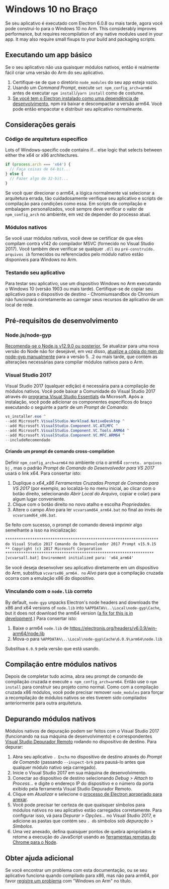 # Windows 10 no Braço

Se seu aplicativo é executado com Electron 6.0.8 ou mais tarde, agora você pode construí-lo para o Windows 10 no Arm. This considerably improves performance, but requires recompilation of any native modules used in your app. It may also require small fixups to your build and packaging scripts.

## Executando um app básico

Se o seu aplicativo não usa quaisquer módulos nativos, então é realmente fácil criar uma versão do Arm do seu aplicativo.

1. Certifique-se de que o diretório `node_modules` do seu app esteja vazio.
2. Usando um _Command Prompt_, execute `set npm_config_arch=arm64` antes de executar `npm install`/`yarn install` como de costume.
3. [Se você tem o Electron instalado como uma dependência de desenvolvimento](quick-start.md#prerequisites), npm irá baixar e descompactar a versão arm64. Você pode então empacotar e distribuir seu aplicativo normalmente.

## Considerações gerais

### Código de arquitetura específico

Lots of Windows-specific code contains if... else logic that selects between either the x64 or x86 architectures.

```js
if (process.arch === 'x64') {
  // Faça coisas de 64-bit...
} else {
  // Fazer algo de 32-bit...
}
```

Se você quer direcionar o arm64, a lógica normalmente vai selecionar a arquitetura errada, tão cuidadosamente verifique seu aplicativo e scripts de compilação para condições como essa. Em scripts de compilação e embalagem personalizados, você sempre deve verificar o valor de `npm_config_arch` no ambiente, em vez de depender do processo atual.

### Módulos nativos

Se você usar módulos nativos, você deve se certificar de que eles compilam contra v142 do compilador MSVC (fornecido no Visual Studio 2017). Você também deve verificar se qualquer `.dll` ou `pré-construído. arquivos ib` fornecidos ou referenciados pelo módulo nativo estão disponíveis para Windows no Arm.

### Testando seu aplicativo

Para testar seu aplicativo, use um dispositivo Windows no Arm executando o Windows 10 (versão 1903 ou mais tarde). Certifique-se de copiar seu aplicativo para o dispositivo de destino - Chromiumsandbox do Chromium não funcionará corretamente ao carregar seus recursos de aplicativo de um local de rede.

## Pré-requisitos de desenvolvimento

### Node.js/node-gyp

[Recomenda-se o Node.js v12.9.0 ou posterior.](https://nodejs.org/en/) Se atualizar para uma nova versão do Node não for desejável, em vez disso, [atualize a cópia do npm do node-gyp manualmente](https://github.com/nodejs/node-gyp/wiki/Updating-npm's-bundled-node-gyp) para a versão 5. .2 ou mais tarde, que contém as alterações necessárias para compilar módulos nativos para o Arm.

### Visual Studio 2017

Visual Studio 2017 (qualquer edição) é necessária para a compilação de módulos nativos. Você pode baixar a Comunidade do Visual Studio 2017 através do [programa Visual Studio Essentials](https://visualstudio.microsoft.com/dev-essentials/) da Microsoft. Após a instalação, você pode adicionar os componentes específicos do braço executando o seguinte a partir de um _Prompt de Comando_:

```powershell
vs_installer.exe ^
--add Microsoft.VisualStudio.Workload.NativeDesktop ^
--add Microsoft.VisualStudio.Component.VC.ATLMFC ^
--add Microsoft.VisualStudio.Component.VC.Tools.ARM64 ^
--add Microsoft.VisualStudio.Component.VC.MFC.ARM64 ^
--includeRecomendado
```

#### Criando um prompt de comando cross-compilation

Definir `npm_config_arch=arm64` no ambiente cria o arm64 `correto. arquivos bj` , mas o padrão _Prompt de Comando do Desenvolvedor para VS 2017_ usará o link x64. Para consertar isto:

1. Duplique o _x64_x86 Ferramentas Cruzadas Prompt de Comando para VS 2017_ (por exemplo, ao localizá-lo no menu inicial, ao clicar com o botão direito, selecionando _Abrir Local do Arquivo_, copiar e colar) para algum lugar conveniente.
2. Clique com o botão direito no novo atalho e escolha _Propriedades_.
3. Altere o campo _Alvo_ para ler `vcvarsamd64_arm64.bat` no final ao invés de `vcvarsamd64_x86.bat`.

Se feito com sucesso, o prompt de comando deverá imprimir algo semelhante a isso na inicialização:

```bat
********************************************************************
do Visual Studio 2017 Comando do Desenvolvedor 2017 Prompt v15.9.15
** Copyright (c) 2017 Microsoft Corporation
******************************************************************
[vcvarsall.bat] Environment initialized para: 'x64_arm64'
```

Se você deseja desenvolver seu aplicativo diretamente em um dispositivo do Arm, substitua `vcvarsx86_arm64. no` _Alvo_ para que a compilação cruzada ocorra com a emulação x86 do dispositivo.

### Vinculando com o `node.lib` correto

By default, `node-gyp` unpacks Electron's node headers and downloads the x86 and x64 versions of `node.lib` into `%APPDATA%\..\Local\node-gyp\Cache`, but it does not download the arm64 version ([a fix for this is in development](https://github.com/nodejs/node-gyp/pull/1875).) Para consertar isto:

1. Baixe o arm64 `node.lib` de https://electronjs.org/headers/v6.0.9/win-arm64/node.lib
2. Mova-o para `%APPDATA%\..\Local\node-gyp\Cache\6.0.9\arm64\node.lib`

Substitua `6.0.9` pela versão que está usando.

## Compilação entre módulos nativos

Depois de completar tudo acima, abra seu prompt de comando de compilação cruzada e execute `o npm_config_arch=arm64`. Então use o `npm install` para construir seu projeto como normal. Como com a compilação cruzada x86 módulos, você pode precisar remover `node_modules` para forçar a recompilação de módulos nativos se eles tiverem sido compilados anteriormente para outra arquitetura.

## Depurando módulos nativos

Módulos nativos de depuração podem ser feitos com o Visual Studio 2017 (funcionando na sua máquina de desenvolvimento) e correspondentes [Visual Studio Depurador Remoto](https://docs.microsoft.com/en-us/visualstudio/debugger/remote-debugging-cpp?view=vs-2019) rodando no dispositivo de destino. Para depurar:

1. Abra seu aplicativo `. Encha` no dispositivo de destino através do _Prompt de Comando_ (passando `--inspect-brk` para pausá-lo antes que qualquer módulo nativo seja carregado).
2. Inicie o Visual Studio 2017 em sua máquina de desenvolvimento.
3. Conectar ao dispositivo de destino selecionando _Debug > Attach to Process..._ e digite o endereço IP do dispositivo e o número da porta exibido pela ferramenta Visual Studio Depurador Remoto.
4. Clique em _Atualizar_ e selecione o [processo de Electron apropriado para anexar](../development/debug-instructions-windows.md).
5. Você pode precisar ter certeza de que quaisquer símbolos para módulos nativos no seu aplicativo estão carregados corretamente. Para configurar isso, vá para _Depurar > Opções..._ no Visual Studio 2017, e adicione as pastas que contém seu `. db` símbolos sob _depuração > Símbolos_.
6. Uma vez anexado, defina quaisquer pontos de quebra apropriados e retome a execução do JavaScript usando as [ferramentas remotas do Chrome para o Node](debugging-main-process.md).

## Obter ajuda adicional

Se você encontrar um problema com esta documentação, ou se seu aplicativo funciona quando compilado para x86, mas não para arm64, por favor [registre um problema](../development/issues.md) com "Windows on Arm" no título.
